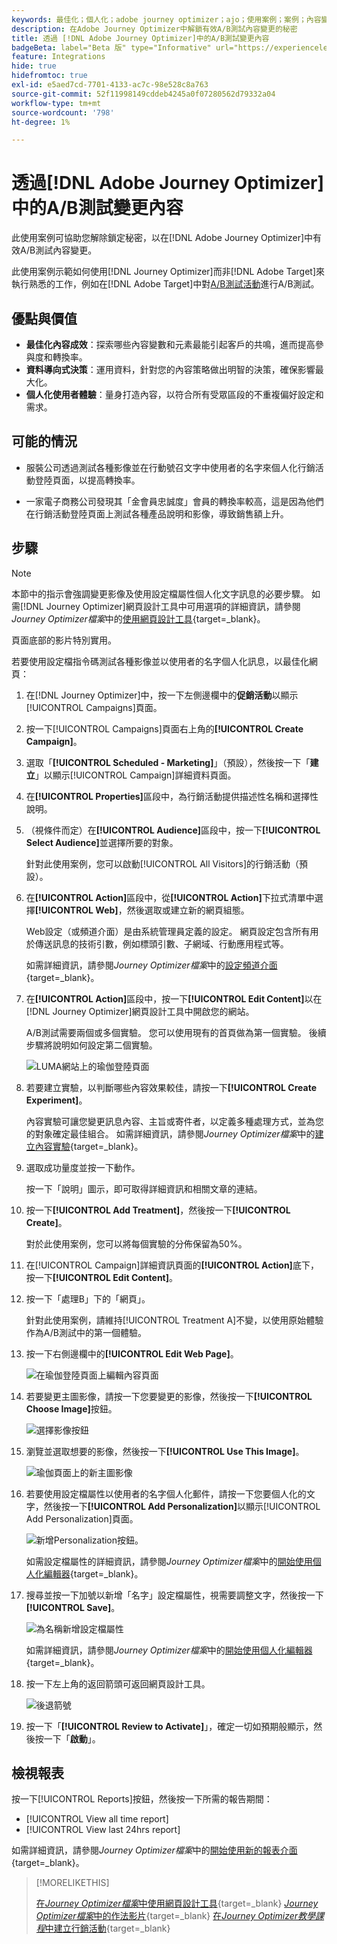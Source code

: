 ```yaml
---
keywords: 最佳化；個人化；adobe journey optimizer；ajo；使用案例；案例；內容變更/ab測試；設定檔屬性；變更影像；交換影像
description: 在Adobe Journey Optimizer中解鎖有效A/B測試內容變更的秘密
title: 透過 [!DNL Adobe Journey Optimizer]中的A/B測試變更內容
badgeBeta: label="Beta 版" type="Informative" url="https://experienceleague.adobe.com/docs/target/using/introduction/intro.html#beta newtab=true" tooltip=" [!DNL Adobe Target] 有哪些 Beta 版功能。"
feature: Integrations
hide: true
hidefromtoc: true
exl-id: e5aed7cd-7701-4133-ac7c-98e528c8a763
source-git-commit: 52f11998149cddeb4245a0f07280562d79332a04
workflow-type: tm+mt
source-wordcount: '798'
ht-degree: 1%

---
```


# 透過[!DNL Adobe Journey Optimizer]中的A/B測試變更內容

此使用案例可協助您解除鎖定秘密，以在[!DNL Adobe Journey Optimizer]中有效A/B測試內容變更。

此使用案例示範如何使用[!DNL Journey Optimizer]而非[!DNL Adobe Target]來執行熟悉的工作，例如在[!DNL Adobe Target]中對[A/B測試活動](/help/main/c-activities/t-test-ab/test-ab.md)進行A/B測試。

## 優點與價值

* **最佳化內容成效**：探索哪些內容變數和元素最能引起客戶的共鳴，進而提高參與度和轉換率。
* **資料導向式決策**：運用資料，針對您的內容策略做出明智的決策，確保影響最大化。
* **個人化使用者體驗**：量身打造內容，以符合所有受眾區段的不重複偏好設定和需求。

## 可能的情況

* 服裝公司透過測試各種影像並在行動號召文字中使用者的名字來個人化行銷活動登陸頁面，以提高轉換率。

* 一家電子商務公司發現其「金會員忠誠度」會員的轉換率較高，這是因為他們在行銷活動登陸頁面上測試各種產品說明和影像，導致銷售額上升。

## 步驟

>[!NOTE]
>
>本節中的指示會強調變更影像及使用設定檔屬性個人化文字訊息的必要步驟。 如需[!DNL Journey Optimizer]網頁設計工具中可用選項的詳細資訊，請參閱&#x200B;*Journey Optimizer檔案*&#x200B;中的[使用網頁設計工具](https://experienceleague.adobe.com/en/docs/journey-optimizer/using/channels/web/author-web-pages/web-visual-editor){target=_blank}。
>
>頁面底部的影片特別實用。

若要使用設定檔指令碼測試各種影像並以使用者的名字個人化訊息，以最佳化網頁：

1. 在[!DNL Journey Optimizer]中，按一下左側邊欄中的&#x200B;**促銷活動**&#x200B;以顯示[!UICONTROL Campaigns]頁面。

1. 按一下[!UICONTROL Campaigns]頁面右上角的&#x200B;**[!UICONTROL Create Campaign]**。

1. 選取「**[!UICONTROL Scheduled - Marketing]**」（預設），然後按一下「**建立**」以顯示[!UICONTROL Campaign]詳細資料頁面。

1. 在&#x200B;**[!UICONTROL Properties]**&#x200B;區段中，為行銷活動提供描述性名稱和選擇性說明。

1. （視條件而定）在&#x200B;**[!UICONTROL Audience]**&#x200B;區段中，按一下&#x200B;**[!UICONTROL Select Audience]**&#x200B;並選擇所要的對象。

   針對此使用案例，您可以啟動[!UICONTROL All Visitors]的行銷活動（預設）。

1. 在&#x200B;**[!UICONTROL Action]**&#x200B;區段中，從&#x200B;**[!UICONTROL Action]**&#x200B;下拉式清單中選擇&#x200B;**[!UICONTROL Web]**，然後選取或建立新的網頁組態。

   Web設定（或頻道介面）是由系統管理員定義的設定。 網頁設定包含所有用於傳送訊息的技術引數，例如標頭引數、子網域、行動應用程式等。

   如需詳細資訊，請參閱&#x200B;*Journey Optimizer檔案*&#x200B;中的[設定頻道介面](https://experienceleague.adobe.com/en/docs/journey-optimizer/using/configuration/channel-surfaces#set-up-channel-surfaces){target=_blank}。

1. 在&#x200B;**[!UICONTROL Action]**&#x200B;區段中，按一下&#x200B;**[!UICONTROL Edit Content]**&#x200B;以在[!DNL Journey Optimizer]網頁設計工具中開啟您的網站。

   A/B測試需要兩個或多個實驗。 您可以使用現有的首頁做為第一個實驗。 後續步驟將說明如何設定第二個實驗。

   ![LUMA網站上的瑜伽登陸頁面](/help/main/c-integrating-target-with-mac/ajo/assets/luma-yoga-landing.png)

1. 若要建立實驗，以判斷哪些內容效果較佳，請按一下&#x200B;**[!UICONTROL Create Experiment]**。

   內容實驗可讓您變更訊息內容、主旨或寄件者，以定義多種處理方式，並為您的對象確定最佳組合。 如需詳細資訊，請參閱&#x200B;*Journey Optimizer檔案*&#x200B;中的[建立內容實驗](https://experienceleague.adobe.com/en/docs/journey-optimizer/using/content-management/content-experiment/content-experiment){target=_blank}。

1. 選取成功量度並按一下動作。

   按一下「說明」圖示，即可取得詳細資訊和相關文章的連結。

1. 按一下&#x200B;**[!UICONTROL Add Treatment]**，然後按一下&#x200B;**[!UICONTROL Create]**。

   對於此使用案例，您可以將每個實驗的分佈保留為50%。

1. 在[!UICONTROL Campaign]詳細資訊頁面的&#x200B;**[!UICONTROL Action]**&#x200B;底下，按一下&#x200B;**[!UICONTROL Edit Content]**。

1. 按一下「處理B」下的「網頁」。

   針對此使用案例，請維持[!UICONTROL Treatment A]不變，以使用原始體驗作為A/B測試中的第一個體驗。

1. 按一下右側邊欄中的&#x200B;**[!UICONTROL Edit Web Page]**。

   ![在瑜伽登陸頁面上編輯內容頁面](/help/main/c-integrating-target-with-mac/ajo/assets/edit-yoga-page.png)

1. 若要變更主圖影像，請按一下您要變更的影像，然後按一下&#x200B;**[!UICONTROL Choose Image]**&#x200B;按鈕。

   ![選擇影像按鈕](/help/main/c-integrating-target-with-mac/ajo/assets/choose-image.png)

1. 瀏覽並選取想要的影像，然後按一下&#x200B;**[!UICONTROL Use This Image]**。

   ![瑜伽頁面上的新主圖影像](/help/main/c-integrating-target-with-mac/ajo/assets/new-hero-image.png)

1. 若要使用設定檔屬性以使用者的名字個人化郵件，請按一下您要個人化的文字，然後按一下&#x200B;**[!UICONTROL Add Personalization]**&#x200B;以顯示[!UICONTROL Add Personalization]頁面。

   ![新增Personalization按鈕。](/help/main/c-integrating-target-with-mac/ajo/assets/add-personalization-button.png)

   如需設定檔屬性的詳細資訊，請參閱&#x200B;*Journey Optimizer檔案*&#x200B;中的[開始使用個人化編輯器](https://experienceleague.adobe.com/en/docs/journey-optimizer/using/content-management/personalization/expression-editor/personalization-build-expressions){target=_blank}。

1. 搜尋並按一下加號以新增「名字」設定檔屬性，視需要調整文字，然後按一下&#x200B;**[!UICONTROL Save]**。

   ![為名稱](/help/main/c-integrating-target-with-mac/ajo/assets/add-profile-attribute-for-name.png)新增設定檔屬性

   如需詳細資訊，請參閱&#x200B;*Journey Optimizer檔案*&#x200B;中的[開始使用個人化編輯器](https://experienceleague.adobe.com/en/docs/journey-optimizer/using/content-management/personalization/expression-editor/personalization-build-expressions){target=_blank}。

1. 按一下左上角的返回箭頭可返回網頁設計工具。

   ![後退箭號](/help/main/c-integrating-target-with-mac/ajo/assets/back-arrow.png)

1. 按一下「**[!UICONTROL Review to Activate]**」，確定一切如預期般顯示，然後按一下「**啟動**」。

## 檢視報表

按一下[!UICONTROL Reports]按鈕，然後按一下所需的報告期間：

* [!UICONTROL View all time report]
* [!UICONTROL View last 24hrs report]

如需詳細資訊，請參閱&#x200B;*Journey Optimizer檔案*&#x200B;中的[開始使用新的報表介面](https://experienceleague.adobe.com/en/docs/journey-optimizer/using/channel-report/report-gs-cja){target=_blank}。

>[!MORELIKETHIS]
>
>[在&#x200B;*Journey Optimizer檔案*&#x200B;中使用網頁設計工具](https://experienceleague.adobe.com/en/docs/journey-optimizer/using/channels/web/author-web-pages/web-visual-editor){target=_blank}
>[*Journey Optimizer檔案*&#x200B;中的作法影片](https://experienceleague.adobe.com/en/docs/journey-optimizer/using/web/author-web-pages/edit-web-content#video){target=_blank}
>[在&#x200B;*Journey Optimizer教學課程*&#x200B;中建立行銷活動](https://experienceleague.adobe.com/en/docs/journey-optimizer-learn/tutorials/create-campaigns/create-a-campaign){target=_blank}
